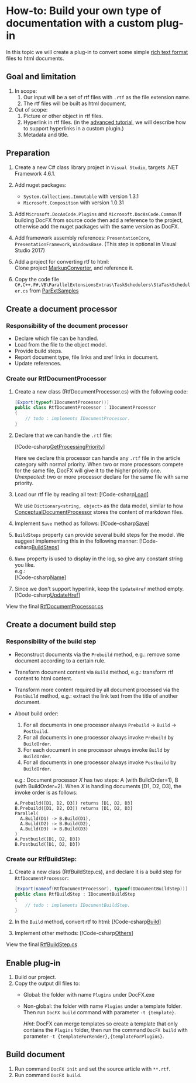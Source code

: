 How-to: Build your own type of documentation with a custom plug-in
====================================

In this topic we will create a plug-in to convert some simple [rich text format](https://en.wikipedia.org/wiki/Rich_Text_Format) files to html documents.

Goal and limitation
-------------------
1.  In scope:
    1.  Our input will be a set of rtf files with `.rtf` as the file extension name.
    2.  The rtf files will be built as html document.
2.  Out of scope:
    1.  Picture or other object in rtf files.
    2.  Hyperlink in rtf files. (in the [advanced tutorial](advanced_support_hyperlink.md), we will describe how to support hyperlinks in a custom plugin.)
    3.  Metadata and title.

Preparation
-----------
1.  Create a new C# class library project in `Visual Studio`, targets .NET Framework 4.6.1.

2.  Add nuget packages:  
    * `System.Collections.Immutable` with version 1.3.1
    * `Microsoft.Composition` with version 1.0.31

3.  Add `Microsoft.DocAsCode.Plugins` and `Microsoft.DocAsCode.Common`
    If building DocFX from source code then add a reference to the project,
    otherwise add the nuget packages with the same version as DocFX.

4.  Add framework assembly references:
    `PresentationCore`, `PresentationFramework`, `WindowsBase`. (This step is optional in Visual Studio 2017)

5.  Add a project for converting rtf to html:  
    Clone project [MarkupConverter](https://github.com/mmanela/MarkupConverter), and reference it.

6.  Copy the code file `C#,C++,F#,VB\ParallelExtensionsExtras\TaskSchedulers\StaTaskScheduler.cs` from [ParExtSamples](https://code.msdn.microsoft.com/ParExtSamples)

Create a document processor
---------------------------

### Responsibility of the document processor

* Declare which file can be handled.
* Load from the file to the object model.
* Provide build steps.
* Report document type, file links and xref links in document.
* Update references.

### Create our RtfDocumentProcessor

1. Create a new class (RtfDocumentProcessor.cs) with the following code:
   ```csharp
   [Export(typeof(IDocumentProcessor))]
   public class RtfDocumentProcessor : IDocumentProcessor
   {
       // todo : implements IDocumentProcessor.
   }
   ```

2. Declare that we can handle the `.rtf` file:

   [!Code-csharp[GetProcessingPriority](../codesnippet/Rtf/RtfDocumentProcessor.cs?name=GetProcessingPriority)]

   Here we declare this processor can handle any `.rtf` file in the article category with normal priority.
   When two or more processors compete for the same file, DocFX will give it to the higher priority one.
   *Unexpected*: two or more processor declare for the same file with same priority.

3. Load our rtf file by reading all text:
   [!Code-csharp[Load](../codesnippet/Rtf/RtfDocumentProcessor.cs?name=Load)]

   We use `Dictionary<string, object>` as the data model, similar to how [ConceptualDocumentProcessor](https://github.com/dotnet/docfx/blob/dev/src/Microsoft.DocAsCode.EntityModel/Plugins/ConceptualDocumentProcessor.cs) stores the content of markdown files.

4. Implement `Save` method as follows:
   [!Code-csharp[Save](../codesnippet/Rtf/RtfDocumentProcessor.cs?name=Save)]

5. `BuildSteps` property can provide several build steps for the model. We suggest implementing this in the following manner:
   [!Code-csharp[BuildSteps](../codesnippet/Rtf/RtfDocumentProcessor.cs?name=BuildSteps)]

6. `Name` property is used to display in the log, so give any constant string you like.  
   e.g.:  
   [!Code-csharp[Name](../codesnippet/Rtf/RtfDocumentProcessor.cs?name=Name)]

7. Since we don't support hyperlink, keep the `UpdateHref` method empty.
   [!Code-csharp[UpdateHref](../codesnippet/Rtf/RtfDocumentProcessor.cs?name=UpdateHref)]

View the final [RtfDocumentProcessor.cs](../codesnippet/Rtf/RtfDocumentProcessor.cs)


Create a document build step
----------------------------

### Responsibility of the build step

* Reconstruct documents via the `Prebuild` method, e.g.: remove some document according to a certain rule.
* Transform document content via `Build` method, e.g.: transform rtf content to html content.
* Transform more content required by all document processed via the `PostBuild` method, e.g.: extract the link text from the title of another document.

* About build order:
  1. For all documents in one processor always `Prebuild` -> `Build` -> `Postbuild`.
  2. For all documents in one processor always invoke `Prebuild` by `BuildOrder`.
  3. For each document in one processor always invoke `Build` by `BuildOrder`.
  4. For all documents in one processor always invoke `Postbuild` by `BuildOrder`.

  e.g.: Document processor *X* has two steps: A (with BuildOrder=1), B (with BuildOrder=2). When *X* is handling documents [D1, D2, D3], the invoke order is as follows:
  ```
  A.Prebuild([D1, D2, D3]) returns [D1, D2, D3]
  B.Prebuild([D1, D2, D3]) returns [D1, D2, D3]
  Parallel(
    A.Build(D1) -> B.Build(D1),
    A.Build(D2) -> B.Build(D2),
    A.Build(D3) -> B.Build(D3)
  )
  A.Postbuild([D1, D2, D3])
  B.Postbuild([D1, D2, D3])
  ```

### Create our RtfBuildStep:

1. Create a new class (RtfBuildStep.cs), and declare it is a build step for `RtfDocumentProcessor`:
   ```csharp
   [Export(nameof(RtfDocumentProcessor), typeof(IDocumentBuildStep))]
   public class RtfBuildStep : IDocumentBuildStep
   {
       // todo : implements IDocumentBuildStep.
   }
   ```

2. In the `Build` method, convert rtf to html:
   [!Code-csharp[Build](../codesnippet/Rtf/RtfBuildStep.cs?name=build)]

3. Implement other methods:
   [!Code-csharp[Others](../codesnippet/Rtf/RtfBuildStep.cs?name=Others)]

View the final [RtfBuildStep.cs](../codesnippet/Rtf/RtfBuildStep.cs)


Enable plug-in
--------------
1.  Build our project.
2.  Copy the output dll files to:
    * Global: the folder with name `Plugins` under DocFX.exe
    * Non-global: the folder with name `Plugins` under a template folder. Then run `DocFX build` command with parameter `-t {template}`.

      *Hint*: DocFX can merge templates so create a template that only contains the `Plugins` folder, then run the command `DocFX build` with parameter `-t {templateForRender},{templateForPlugins}`. 

Build document
--------------
1. Run command `DocFX init` and set the source article with `**.rtf`.
2. Run command `DocFX build`.
